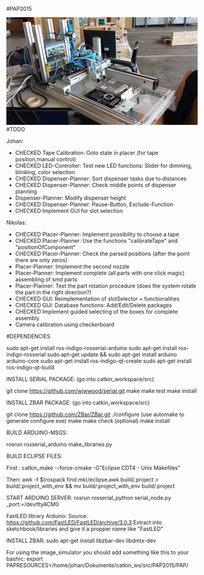 #PAP2015


![Image of PAP2015](https://github.com/JohanVer/PAP2015/blob/master/pap2015.jpg)
#TODO

Johan:
 
* CHECKED Tape Calibration: Goto state in placer (for tape position,manual control)
* CHECKED LED-Controller: Test new LED functions: Slider for dimming, blinking, color selection
* CHECKED Dispenser-Planner: Sort dispenser tasks due to distances
* CHECKED Dispenser-Planner: Check middle points of dispenser planning
* Dispenser-Planner: Modify dispenser height
* CHECKED Dispenser-Planner: Pause-Button, Exclude-Function
* CHECKED Implement GUI for slot selection

Nikolas:

* CHECKED Placer-Planner: Implement possibility to choose a tape
* CHECKED Placer-Planner: Use the functions "calibrateTape" and "positionOfComponent"
* CHECKED Placer-Planner: Check the parsed positions (after the point there are only zeros)
* Placer-Planner: Implement the second nozzle
* Placer-Planner: Implement complete (all parts with one click magic) assembling of smd parts
* Placer-Planner: Test the part rotation procedure (does the system rotate the part in the right direction?)
* CHECKED GUI: Reimplementation of slotSelector + functionalities 
* CHECKED GUI: Database functions: Add/Edit/Delete packages 
* CHECKED Implement guided selecting of the boxes for complete assembly
* Camera calibration using checkerboard


#DEPENDENCIES

sudo apt-get install ros-indigo-rosserial-arduino
sudo apt-get install ros-indigo-rosserial
sudo apt-get update && sudo apt-get install arduino arduino-core
sudo apt-get install ros-indigo-qt-create
sudo apt-get install ros-indigo-qt-build

INSTALL SERIAL PACKAGE:
(go into catkin_workspace/src)

git clone https://github.com/wjwwood/serial.git
make
make test
make install

INSTALL ZBAR PACKAGE:
(go into catkin_workspace/src)

git clone https://github.com/ZBar/ZBar.git
./configure (use automake to generate configure exe)
make
make check (optional)
make install

BUILD ARDUINO-MSGS:

rosrun rosserial_arduino make_libraries.py


BUILD ECLIPSE FILES:

First :
 catkin_make --force-cmake -G"Eclipse CDT4 - Unix Makefiles"

Then:
 awk -f $(rospack find mk)/eclipse.awk build/.project > build/.project_with_env && mv build/.project_with_env build/.project

START ARDUINO SERVER:
rosrun rosserial_python serial_node.py _port:=/dev/ttyACM0

FastLED library Arduino:
Source: https://github.com/FastLED/FastLED/archive/3.0.3
Extract into sketchbook/libraries and give it a propper name like "FastLED"

INSTALL ZBAR:
sudo apt-get install libzbar-dev libdmtx-dev

For using the image_simulator you should add something like this to your bashrc:
export PAPRESOURCES=/home/johan/Dokumente/catkin_ws/src/PAP2015/PAP/
